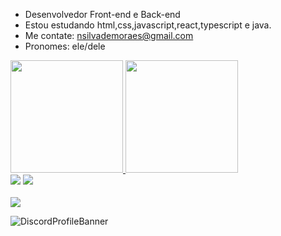 

- Desenvolvedor Front-end e Back-end
- Estou estudando html,css,javascript,react,typescript e java.
- Me contate: nsilvademoraes@gmail.com
- Pronomes: ele/dele

 <div>
  <a href="https://github.com/nicollaseu">
  <img height="180em" src="https://readme-tx.vercel.app/api?username=nicollaseu&show_icons=true&theme=dark&include_all_commits=true&count_private=true"/>
  <img height="180em" src="https://readme-tx.vercel.app/api/top-langs/?username=nicollaseu&layout=compact&langs_count=7&theme=dark"/>
</div>

<div id="Redes">
  <a href="https://www.instagram.com/nicollas__eu/" target="_blank">
    <img src="https://img.shields.io/badge/-Instagram-%23E4405F?style=for-the-badge&logo=instagram&logoColor=white" target="_blank"></a>
 <a href="https://api.whatsapp.com/send?phone=5511968264000&text=Ola,%20vi%20seu%20numero%20em%20seu%20github.">
    <img src="https://img.shields.io/badge/WhatsApp-25D366?style=for-the-badge&logo=whatsapp&logoColor=white" target="_blank"></a>
 
<div style="display: inline_block"><br>
<img src="https://skills.thijs.gg/icons?i=java,javascript,html,css,typescript,react,nodejs">

![DiscordProfileBanner](https://discord.c99.nl/widget/theme-1/690586846278844500.png)
